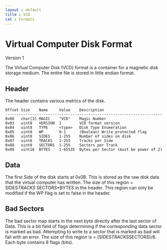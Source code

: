 ```yaml
---
layout : default
title : VCD
cat : Formats
---
```


Virtual Computer Disk Format
============================
Version 1

The Virtual Computer Disk (VCD) format is a container for a magnetic disk 
storage medium. The entire file is stored in little endian format.

Header
------
The header contains various metrics of the disk.
```
Offset Size    Name     Value    Description
----------------------------------------------------------------------
0x00   char[3] MAGIC    "VCD"    Magic Number
0x03   uint8   VERSION  1        VCD format version
0x04   uint8   TYPE     <type>   Disk Type Enumeration
0x05   uint8   WP       0-1      (Boolean) Write protected flag
0x06   uint8   SIDES    1-255    Number of sides on disk
0x07   uint8   TRACKS   1-255    Tracks per Side
0x08   uint8   SECTORS  1-255    Sectors per Track
0x09   uint16  BYTES    1-65535  Bytes per Sector (must be power of 2)
```
Data
----
The first Side of the disk starts at 0x0B. This is stored as the raw disk data
that the virtual computer has written. The size of this region = SIDES*TRACKS*
SECTORS*BYTES in the header. This region can only be modified if the WP flag is
set to false in the header.

Bad Sectors
-----------
The bad sector map starts in the next byte directly after the last sector of 
Data. This is a bit field of flags determining if the corresponding data sector
is marked as bad. Attempting to write to a sector that is marked as bad will 
fail with an error. The size of this region is = (SIDES*TRACKS*SECTORS)/8. Each
byte contains 8 flags (bits).